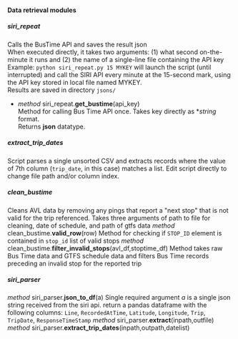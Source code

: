 #### Data retrieval modules
##### siri_repeat
Calls the BusTime API and saves the result json  
When executed directly, it takes two arguments: (1) what second on-the-minute it runs and (2) the name of a single-line file containing the API key  
Example: `python siri_repeat.py 15 MYKEY` will launch the script (until interrupted) and call the SIRI API every minute at the 15-second mark, using the API key stored in local file named MYKEY.  
Results are saved in directory `jsons/`  
* *method* siri_repeat.**get_bustime**(api_key)  
   Method for calling Bus Time API once.  Takes key directly as **string* format.  
   Returns **json** datatype.
##### extract_trip_dates
   Script parses a single unsorted CSV and extracts records where the value of 7th column (`trip_date`, in this case) matches a list.
   Edit script directly to change file path and/or column index.
##### clean_bustime
   Cleans AVL data by removing any pings that report a "next stop" that is not valid for the trip referenced.
   Takes three arguments of path to file for cleaning, date of schedule, and path of gtfs data
   *method* clean_bustime.**valid_row**(row)
      Method for checking if `STOP_ID` element is contained in `stop_id` list of valid stops
   *method* clean_bustime.**filter_invalid_stops**(avl_df,stoptime_df)
      Method takes raw Bus Time data and GTFS schedule data and filters Bus Time records preceding an invalid stop for the reported trip

##### siri_parser
   *method* siri_parser.**json_to_df**(a)
      Single required argument *a* is a single json string received from the siri api.
      return a pandas dataframe with the following columns: `Line`, `RecordedAtTime`, `Latitude`, `Longitude`, `Trip`, `TripDate`, `ResponseTimeStamp`
   *method* siri_parser.**extract**(inpath,outfile)
   *method* siri_parser.**extract_trip_dates**(inpath,outpath,datelist)
